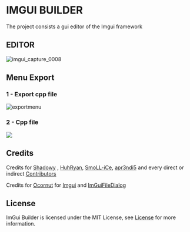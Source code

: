 # IMGUI BUILDER

The project consists a gui editor of the Imgui framework


## EDITOR
![imgui_capture_0008](https://cdn.discordapp.com/attachments/729202164504854628/835722472300216381/EkL341h9n3.gif)

## Menu Export

### 1 - Export cpp file

![exportmenu](https://cdn.discordapp.com/attachments/729202164504854628/835722424926076988/T6mCOMXBWu.gif)

 ### 2 - Cpp file

![](https://i.imgur.com/BbnjqXu.gif)

## Credits 
Credits for [Shadowy](https://github.com/SrShadowy) , [HuhRyan](https://github.com/zimzika), [SmoLL-iCe](https://github.com/SmoLL-iCe), [apr3ndi5](https://github.com/apr3ndi5) and every direct or indirect [Contributors](https://github.com/Code-Building/ImGuiBuilder/graphs/contributors)

Credits for [Ocornut](https://github.com/ocornut) for [Imgui](https://github.com/ocornut/imgui)
and [ImGuiFileDialog](https://github.com/aiekick/ImGuiFileDialog/tree/d331d139ecd026ef45f2ba03175182e29f6aef56)
## License

ImGui Builder is licensed under the MIT License, see [License](https://github.com/Code-Building/ImGuiBuilder/blob/main/LICENSE) for more information.
